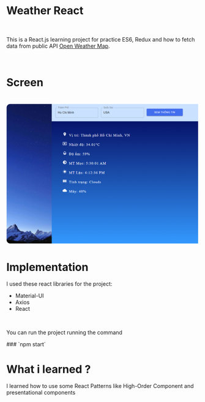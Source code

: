<h1>Weather React </h1> <br>
<p>This is a React.js learning project for practice ES6, Redux and how to fetch data from public API <a href="https://openweathermap.org/">Open Weather Map</a>.</p>
<br>

<h1> Screen </h1> <br>
<img src="screen.PNG" />
 <br> 
 <h1> Implementation </h1>
 
 I used these react libraries for the project:
 <ul>
  <li> Material-UI</li>
  <li> Axios</li>
  <li> React</li>
</ul> <br>

<p>You can run the project running the command </p>
### `npm start`

<h1> What i learned ? </h1>
<p>I learned how to use some React Patterns like High-Order Component and presentational components </p>




